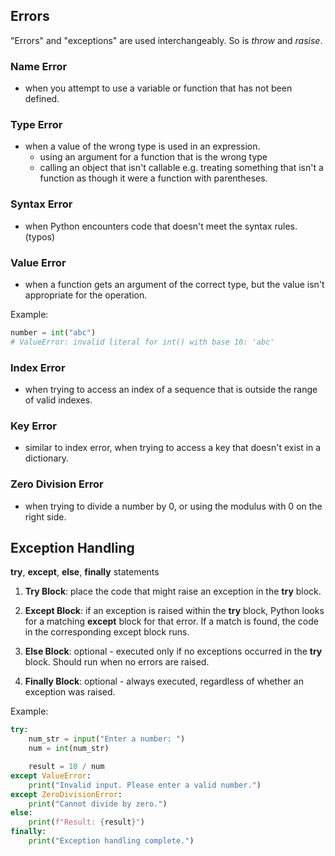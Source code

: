 ## Errors

"Errors" and "exceptions" are used interchangeably. So is *throw* and *rasise*.

### Name Error

- when you attempt to use a variable or function that has not been defined.

### Type Error

- when a value of the wrong type is used in an expression.
    - using an argument for a function that is the wrong type
    - calling an object that isn't callable e.g. treating something that isn't a function as though it were a function with parentheses.

### Syntax Error

- when Python encounters code that doesn't meet the syntax rules. (typos)

### Value Error

- when a function gets an argument of the correct type, but the value isn't appropriate for the operation.

Example:

```python
number = int("abc")
# ValueError: invalid literal for int() with base 10: 'abc'
```

### Index Error

- when trying to access an index of a sequence that is outside the range of valid indexes.

### Key Error

- similar to index error, when trying to access a key that doesn't exist in a dictionary.

### Zero Division Error

- when trying to divide a number by 0, or using the modulus with 0 on the right side.

## Exception Handling

**try**, **except**, **else**, **finally** statements

1. **Try Block**: place the code that might raise an exception in the **try** block.

2. **Except Block**: if an exception is raised within the **try** block, Python looks for a matching **except** block for that error. If a match is found, the code in the corresponding except block runs.

3. **Else Block**: optional - executed only if no exceptions occurred in the **try** block. Should run when no errors are raised.

4. **Finally Block**: optional - always executed, regardless of whether an exception was raised. 

Example:

```Python
try:
    num_str = input("Enter a number: ")
    num = int(num_str)

    result = 10 / num
except ValueError:
    print("Invalid input. Please enter a valid number.")
except ZeroDivisionError:
    print("Cannot divide by zero.")
else:
    print(f"Result: {result}")
finally:
    print("Exception handling complete.")
```